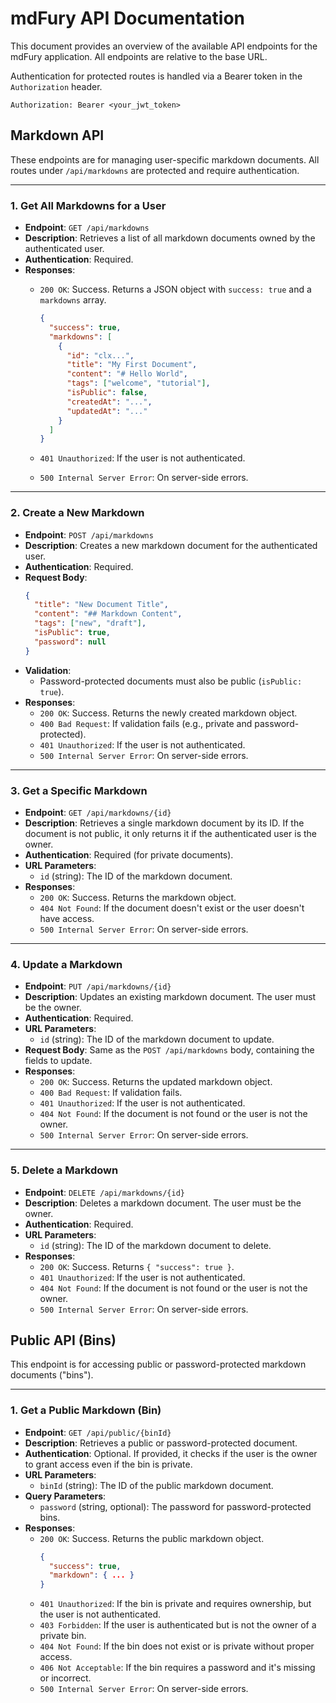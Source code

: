 # mdFury API Documentation

This document provides an overview of the available API endpoints for the mdFury application. All endpoints are relative to the base URL.

Authentication for protected routes is handled via a Bearer token in the `Authorization` header.

`Authorization: Bearer <your_jwt_token>`

## Markdown API

These endpoints are for managing user-specific markdown documents. All routes under `/api/markdowns` are protected and require authentication.

---

### 1. Get All Markdowns for a User

- **Endpoint**: `GET /api/markdowns`
- **Description**: Retrieves a list of all markdown documents owned by the authenticated user.
- **Authentication**: Required.
- **Responses**:
  - `200 OK`: Success. Returns a JSON object with `success: true` and a `markdowns` array.

    ```json
    {
      "success": true,
      "markdowns": [
        {
          "id": "clx...",
          "title": "My First Document",
          "content": "# Hello World",
          "tags": ["welcome", "tutorial"],
          "isPublic": false,
          "createdAt": "...",
          "updatedAt": "..."
        }
      ]
    }
    ```

  - `401 Unauthorized`: If the user is not authenticated.
  - `500 Internal Server Error`: On server-side errors.

---

### 2. Create a New Markdown

-   **Endpoint**: `POST /api/markdowns`
-   **Description**: Creates a new markdown document for the authenticated user.
-   **Authentication**: Required.
-   **Request Body**:
    ```json
    {
      "title": "New Document Title",
      "content": "## Markdown Content",
      "tags": ["new", "draft"],
      "isPublic": true,
      "password": null
    }
    ```
-   **Validation**:
    -   Password-protected documents must also be public (`isPublic: true`).
-   **Responses**:
    -   `200 OK`: Success. Returns the newly created markdown object.
    -   `400 Bad Request`: If validation fails (e.g., private and password-protected).
    -   `401 Unauthorized`: If the user is not authenticated.
    -   `500 Internal Server Error`: On server-side errors.

---

### 3. Get a Specific Markdown

-   **Endpoint**: `GET /api/markdowns/{id}`
-   **Description**: Retrieves a single markdown document by its ID. If the document is not public, it only returns it if the authenticated user is the owner.
-   **Authentication**: Required (for private documents).
-   **URL Parameters**:
    -   `id` (string): The ID of the markdown document.
-   **Responses**:
    -   `200 OK`: Success. Returns the markdown object.
    -   `404 Not Found`: If the document doesn't exist or the user doesn't have access.
    -   `500 Internal Server Error`: On server-side errors.

---

### 4. Update a Markdown

-   **Endpoint**: `PUT /api/markdowns/{id}`
-   **Description**: Updates an existing markdown document. The user must be the owner.
-   **Authentication**: Required.
-   **URL Parameters**:
    -   `id` (string): The ID of the markdown document to update.
-   **Request Body**: Same as the `POST /api/markdowns` body, containing the fields to update.
-   **Responses**:
    -   `200 OK`: Success. Returns the updated markdown object.
    -   `400 Bad Request`: If validation fails.
    -   `401 Unauthorized`: If the user is not authenticated.
    -   `404 Not Found`: If the document is not found or the user is not the owner.
    -   `500 Internal Server Error`: On server-side errors.

---

### 5. Delete a Markdown

-   **Endpoint**: `DELETE /api/markdowns/{id}`
-   **Description**: Deletes a markdown document. The user must be the owner.
-   **Authentication**: Required.
-   **URL Parameters**:
    -   `id` (string): The ID of the markdown document to delete.
-   **Responses**:
    -   `200 OK`: Success. Returns `{ "success": true }`.
    -   `401 Unauthorized`: If the user is not authenticated.
    -   `404 Not Found`: If the document is not found or the user is not the owner.
    -   `500 Internal Server Error`: On server-side errors.

## Public API (Bins)

This endpoint is for accessing public or password-protected markdown documents ("bins").

---

### 1. Get a Public Markdown (Bin)

-   **Endpoint**: `GET /api/public/{binId}`
-   **Description**: Retrieves a public or password-protected document.
-   **Authentication**: Optional. If provided, it checks if the user is the owner to grant access even if the bin is private.
-   **URL Parameters**:
    -   `binId` (string): The ID of the public markdown document.
-   **Query Parameters**:
    -   `password` (string, optional): The password for password-protected bins.
-   **Responses**:
    -   `200 OK`: Success. Returns the public markdown object.
        ```json
        {
          "success": true,
          "markdown": { ... }
        }
        ```
    -   `401 Unauthorized`: If the bin is private and requires ownership, but the user is not authenticated.
    -   `403 Forbidden`: If the user is authenticated but is not the owner of a private bin.
    -   `404 Not Found`: If the bin does not exist or is private without proper access.
    -   `406 Not Acceptable`: If the bin requires a password and it's missing or incorrect.
    -   `500 Internal Server Error`: On server-side errors.
